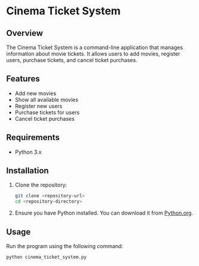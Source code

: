 # Cinema Ticket System

## Overview

The Cinema Ticket System is a command-line application that manages information about movie tickets. It allows users to add movies, register users, purchase tickets, and cancel ticket purchases.

## Features

- Add new movies
- Show all available movies
- Register new users
- Purchase tickets for users
- Cancel ticket purchases

## Requirements

- Python 3.x

## Installation

1. Clone the repository:

   ```sh
   git clone <repository-url>
   cd <repository-directory>
   ```

2. Ensure you have Python installed. You can download it from [Python.org](https://www.python.org/).

## Usage

Run the program using the following command:

```sh
python cinema_ticket_system.py
```
